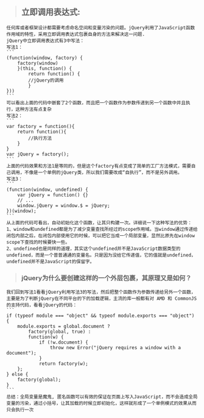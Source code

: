 >   ## 立即调用表达式:
    任何库或者框架设计都需要考虑命名空间和变量污染的问题。jQuery利用了JavaScript函数作用域的特性，采用立即调用表达式包裹自身的方法来解决这一问题.
    jQuery中立即调用表达式有3中写法：
    写法1：
    ```
    (function(window, factory) {
        factory(window)
        }(this, function() {
            return function() {
            //jQuery的调用
            }
    }))
    ```
    可以看出上面的代码中嵌套了2个函数，而且把一个函数作为参数传递到另一个函数中并且执行，这种方法有点复杂
    写法2：
    ```
    var factory = function(){
        return function(){
            //执行方法
        }
    }
    var jQuery = factory();
    ```
    上面的代码效果和方法1是等同的，但是这个factory有点变成了简单的工厂方法模式，需要自己调用，不像是一个单例的jQuery类，所以我们需要改成“自执行”，而不是另外调用。
    写法3：
    ```
    (function(window, undefined) {
        var jQuery = function() {}
        // ...
        window.jQuery = window.$ = jQuery;
    })(window);
    ```
    从上面的代码可看出，自动初始化这个函数，让其只构建一次。详细说一下这种写法的优势：
    1、window和undefined都是为了减少变量查找所经过的scope作用域。当window通过传递给闭包内部之后，在闭包内部使用它的时候，可以把它当成一个局部变量，显然比原先在window scope下查找的时候要快一些。
    2、undefined也是同样的道理，其实这个undefined并不是JavaScript数据类型的undefined，而是一个普普通通的变量名。只是因为没给它传递值，它的值就是undefined，undefined并不是JavaScript的保留字。

>   ### jQuery为什么要创建这样的一个外层包裹，其原理又是如何？
    我们回到写法1看看jQuery利用写法3的写法，然后把整个函数作为参数传递给另外一个函数，主要是为了判断jQuery在不同平台的下的加载逻辑，主流的库一般都有对 AMD 和 CommonJS 的支持代码，看看jQuery的代码：
    ```
    if (typeof module === "object" && typeof module.exports === "object") {
        module.exports = global.document ?
            factory(global, true) :
            function(w) {
                if (!w.document) {
                    throw new Error("jQuery requires a window with a document");
                }
                return factory(w);
        };
    } else {
        factory(global);
    }
    ```
    总结：全局变量是魔鬼, 匿名函数可以有效的保证在页面上写入JavaScript，而不会造成全局变量的污染，通过小括号，让其加载的时候立即初始化，这样就形成了一个单例模式的效果从而只会执行一次